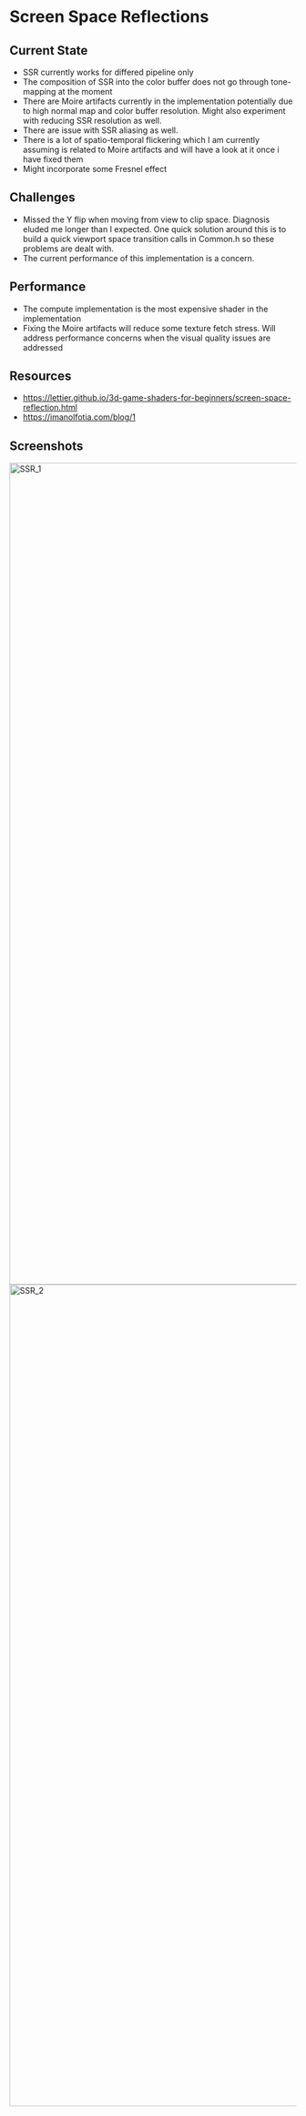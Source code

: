 # Screen Space Reflections
## Current State
* SSR currently works for differed pipeline only
* The composition of SSR into the color buffer does not go through tone-mapping at the moment
* There are Moire artifacts currently in the implementation potentially due to high normal map and color buffer resolution. Might also experiment with reducing SSR resolution as well.
* There are issue with SSR aliasing as well. 
* There is a lot of spatio-temporal flickering which I am currently assuming is related to Moire artifacts and will have a look at it once i have fixed them
* Might incorporate some Fresnel effect

## Challenges
* Missed the Y flip when moving from view to clip space. Diagnosis eluded me longer than I expected. One quick solution around this is to build a quick viewport space transition calls in Common.h so these problems are dealt with.
* The current performance of this implementation is a concern.

## Performance 
* The compute implementation is the most expensive shader in the implementation
* Fixing the Moire artifacts will reduce some texture fetch stress. Will address performance concerns when the visual quality issues are addressed

## Resources
* https://lettier.github.io/3d-game-shaders-for-beginners/screen-space-reflection.html
* https://imanolfotia.com/blog/1
  
## Screenshots
<img width="1444" alt="SSR_1" src="https://github.com/kapvipoor/VFrame/blob/main/notes/assets/SSR_1.PNG">
<img width="1444" alt="SSR_2" src="https://github.com/kapvipoor/VFrame/blob/main/notes/assets/SSR_2.PNG">
